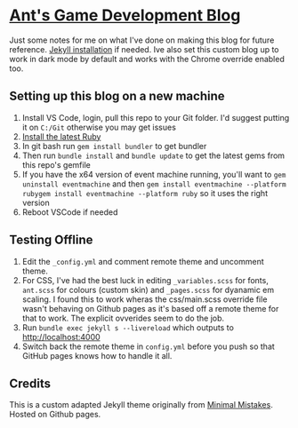 # [Ant's Game Development Blog](http://antskilton.github.io)

Just some notes for me on what I've done on making this blog for future reference. [Jekyll installation](https://jekyllrb.com/docs/installation/) if needed. Ive also set this custom blog up to work in dark mode by default and works with the Chrome override enabled too.

## Setting up this blog on a new machine

1. Install VS Code, login, pull this repo to your Git folder. I'd suggest putting it on `C:/Git` otherwise you may get issues
2. [Install the latest Ruby](https://rubyinstaller.org/downloads/)
3. In git bash run `gem install bundler` to get bundler
4. Then run `bundle install` and `bundle update` to get the latest gems from this repo's gemfile
5. If you have the x64 version of event machine running, you'll want to `gem uninstall eventmachine` and then `gem install eventmachine --platform rubygem install eventmachine --platform ruby` so it uses the right version
6. Reboot VSCode if needed

## Testing Offline

1. Edit the `_config.yml` and comment remote theme and uncomment theme.
2. For CSS, I've had the best luck in editing `_variables.scss` for fonts, `ant.scss` for colours (custom skin) and `_pages.scss` for dyanamic em scaling. I found this to work wheras the css/main.scss override file wasn't behaving on Github pages as it's based off a remote theme for that to work. The explicit ovverides seem to do the job.
3. Run `bundle exec jekyll s --livereload` which outputs to <http://localhost:4000>
4. Switch back the remote theme in `config.yml` before you push so that GitHub pages knows how to handle it all.

## Credits

This is a custom adapted Jekyll theme originally from [Minimal Mistakes](https://mmistakes.github.io/minimal-mistakes/). Hosted on Github pages.
